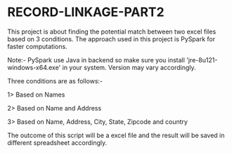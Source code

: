 # RECORD-LINKAGE-PART2
This project is about finding the potential match between two excel files based on 3 conditions. The approach used in this project is PySpark for faster computations.

Note:- PySpark use Java in backend so make sure you install 'jre-8u121-windows-x64.exe' in your system. Version may vary accordingly.

Three conditions are as follows:-

1> Based on Names

2> Based on Name and Address

3> Based on Name, Address, City, State, Zipcode and country

The outcome of this script will be a excel file and the result will be saved in different spreadsheet accordingly.
